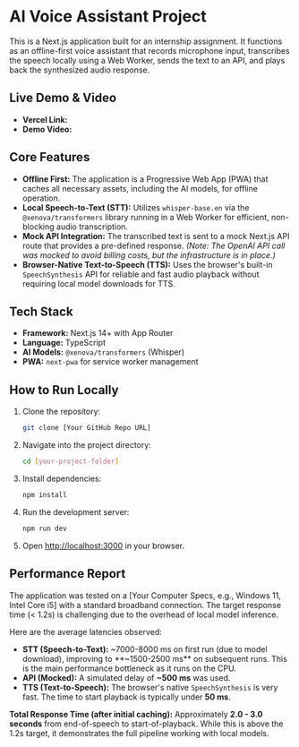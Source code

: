 # AI Voice Assistant Project

This is a Next.js application built for an internship assignment. It functions as an offline-first voice assistant that records microphone input, transcribes the speech locally using a Web Worker, sends the text to an API, and plays back the synthesized audio response.

## Live Demo & Video

* **Vercel Link:** [](https://voice-assistance-vedang.vercel.app/)
* **Demo Video:** [](https://drive.google.com/file/d/1nCV3J1LV8LNrmR9B3ORAAQbl8ivPmSOv/view?usp=sharing)

## Core Features

* **Offline First:** The application is a Progressive Web App (PWA) that caches all necessary assets, including the AI models, for offline operation.
* **Local Speech-to-Text (STT):** Utilizes `whisper-base.en` via the `@xenova/transformers` library running in a Web Worker for efficient, non-blocking audio transcription.
* **Mock API Integration:** The transcribed text is sent to a mock Next.js API route that provides a pre-defined response. *(Note: The OpenAI API call was mocked to avoid billing costs, but the infrastructure is in place.)*
* **Browser-Native Text-to-Speech (TTS):** Uses the browser's built-in `SpeechSynthesis` API for reliable and fast audio playback without requiring local model downloads for TTS.

## Tech Stack

* **Framework:** Next.js 14+ with App Router
* **Language:** TypeScript
* **AI Models:** `@xenova/transformers` (Whisper)
* **PWA:** `next-pwa` for service worker management

## How to Run Locally

1.  Clone the repository:
    ```bash
    git clone [Your GitHub Repo URL]
    ```
2.  Navigate into the project directory:
    ```bash
    cd [your-project-folder]
    ```
3.  Install dependencies:
    ```bash
    npm install
    ```
4.  Run the development server:
    ```bash
    npm run dev
    ```
5.  Open [http://localhost:3000](http://localhost:3000) in your browser.

## Performance Report

The application was tested on a [Your Computer Specs, e.g., Windows 11, Intel Core i5] with a standard broadband connection. The target response time (< 1.2s) is challenging due to the overhead of local model inference.

Here are the average latencies observed:

* **STT (Speech-to-Text):** ~7000-8000 ms on first run (due to model download), improving to **~1500-2500 ms** on subsequent runs. This is the main performance bottleneck as it runs on the CPU.
* **API (Mocked):** A simulated delay of **~500 ms** was used.
* **TTS (Text-to-Speech):** The browser's native `SpeechSynthesis` is very fast. The time to start playback is typically under **50 ms**.

**Total Response Time (after initial caching):** Approximately **2.0 - 3.0 seconds** from end-of-speech to start-of-playback. While this is above the 1.2s target, it demonstrates the full pipeline working with local models.
